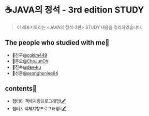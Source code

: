 # ☕JAVA의 정석 - 3rd edition STUDY
> 이 레포지토리는 <JAVA의 정석-3판> STUDY 내용을 정리하였습니다.
## The people who studied with me🤝<a id="people"></a>
* 🤝찬구[@cgkim449](https://github.com/cgkim449)
* 🤝준오[@ChoJunOh](https://github.com/ChoJunOh)
* 🤝진숙[@dev-ku](https://github.com/dev-ku)
* 🤝성훈[@seonghunlee94](https://github.com/seonghunlee94)

## contents📑<a id="contents"></a>
* 챕터6. 객체지향프로그래밍Ⅰ[🖋](./Chap_06.md)
* 챕터7. 객체지향프로그래밍Ⅱ[🖋](./Chap_07.md)